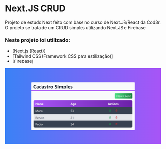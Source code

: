 
# Next.JS CRUD
Projeto de estudo Next feito com base no curso de Next.JS/React da Cod3r.
O projeto se trata de um CRUD simples utilizando Next.JS e Firebase

### Neste projeto foi utilizado:

- [Next.js (React)]
- [Tailwind CSS (Framework CSS para estilização)]
- [Firebase]



<img src="./assets/page_print.png" />